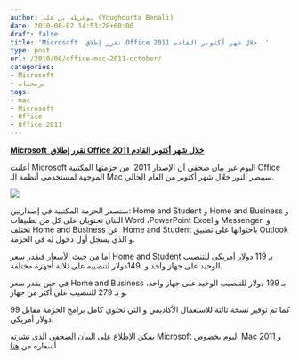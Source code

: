 ```yaml
---
author: يوغرطة بن علي (Youghourta Benali)
date: 2010-08-02 14:53:28+00:00
draft: false
title: 'Microsoft  تقرر إطلاق Office 2011 خلال شهر أكتوبر القادم  '
type: post
url: /2010/08/office-mac-2011-october/
categories:
- Microsoft
- برمجيات
tags:
- mac
- Microsoft
- Office
- Office 2011
---
```


**[Microsoft  تقرر إطلاق Office 2011 خلال شهر أكتوبر القادم](https://www.it-scoop.com/2010/08/office-mac-2011-october)**




أعلنت Microsoft اليوم عبر بيان صحفي أن الإصدار 2011  من حزمتها المكتبية Office الموجهة لمستخدمي أنظمة الـ Mac سيبصر النور خلال شهر أكتوبر من العام الحالي.




[![](https://www.it-scoop.com/wp-content/uploads/2010/08/OfficeMac-logo.png)
](https://www.it-scoop.com/2010/08/office-mac-2011-october)


ستصدر الحزمة المكتبية في إصدارتين: Home and Student و Home and Business و اللتان تحتويان على كل من تطبيقات Word ،PowerPoint Excel و Messenger. و تختلف Home and Business عن  Home and Student باحتوائها على تطبيق Outlook و الذي يسجل أول دخول له في الحزمة.

أما من حيث الأسعار فيقدر سعر Home and Student بـ 119 دولار أمريكي للتنصيب الوحيد على جهاز واحد و  149دولار لتنصيبه على ثلاثة أجهزة مختلفة.

في حين يقدر سعر Home and Business بـ 199 دولار للتنصيب الوحيد على جهاز واحد، و بـ 279 للتنصيب على أكثر من جهاز.

كما تم توفير نسخة ثالثة للاستعمال الأكاديمي و التي تحتوي كامل برامج الحزمة مقابل 99 دولار أمريكي.

يمكن الإطلاع على البيان الصحفي الذي نشرته Microsoft اليوم بخصوص Mac 2011 و أسعاره من [هنا](http://www.microsoft.com/presspass/press/2010/aug10/08-02msmacofficepr.mspx)
